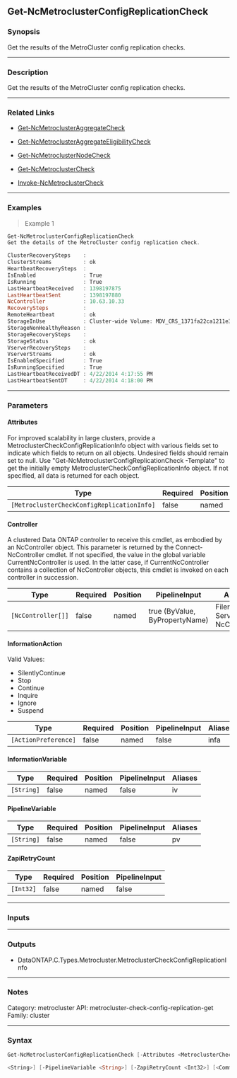 Get-NcMetroclusterConfigReplicationCheck
----------------------------------------

### Synopsis
Get the results of the MetroCluster config replication checks.

---

### Description

Get the results of the MetroCluster config replication checks.

---

### Related Links
* [Get-NcMetroclusterAggregateCheck](Get-NcMetroclusterAggregateCheck)

* [Get-NcMetroclusterAggregateEligibilityCheck](Get-NcMetroclusterAggregateEligibilityCheck)

* [Get-NcMetroclusterNodeCheck](Get-NcMetroclusterNodeCheck)

* [Get-NcMetroclusterCheck](Get-NcMetroclusterCheck)

* [Invoke-NcMetroclusterCheck](Invoke-NcMetroclusterCheck)

---

### Examples
> Example 1

```PowerShell
Get-NcMetroclusterConfigReplicationCheck
Get the details of the MetroCluster config replication check.

ClusterRecoverySteps    : 
ClusterStreams          : ok
HeartbeatRecoverySteps  : 
IsEnabled               : True
IsRunning               : True
LastHeartbeatReceived   : 1398197875
LastHeartbeatSent       : 1398197880
NcController            : 10.63.10.33
RecoverySteps           : 
RemoteHeartbeat         : ok
StorageInUse            : Cluster-wide Volume: MDV_CRS_1371fa22ca1211e396c0123478563412_A
StorageNonHealthyReason : 
StorageRecoverySteps    : 
StorageStatus           : ok
VserverRecoverySteps    : 
VserverStreams          : ok
IsEnabledSpecified      : True
IsRunningSpecified      : True
LastHeartbeatReceivedDT : 4/22/2014 4:17:55 PM
LastHeartbeatSentDT     : 4/22/2014 4:18:00 PM

```

---

### Parameters
#### **Attributes**
For improved scalability in large clusters, provide a MetroclusterCheckConfigReplicationInfo object with various fields set to indicate which fields to return on all objects.  Undesired fields should remain set to null.  Use "Get-NcMetroclusterConfigReplicationCheck -Template" to get the initially empty MetroclusterCheckConfigReplicationInfo object.  If not specified, all data is returned for each object.

|Type                                      |Required|Position|PipelineInput|
|------------------------------------------|--------|--------|-------------|
|`[MetroclusterCheckConfigReplicationInfo]`|false   |named   |false        |

#### **Controller**
A clustered Data ONTAP controller to receive this cmdlet, as embodied by an NcController object.  This parameter is returned by the Connect-NcController cmdlet.  If not specified, the value in the global variable CurrentNcController is used.  In the latter case, if CurrentNcController contains a collection of NcController objects, this cmdlet is invoked on each controller in succession.

|Type              |Required|Position|PipelineInput                 |Aliases                          |
|------------------|--------|--------|------------------------------|---------------------------------|
|`[NcController[]]`|false   |named   |true (ByValue, ByPropertyName)|Filer<br/>Server<br/>NcController|

#### **InformationAction**

Valid Values:

* SilentlyContinue
* Stop
* Continue
* Inquire
* Ignore
* Suspend

|Type                |Required|Position|PipelineInput|Aliases|
|--------------------|--------|--------|-------------|-------|
|`[ActionPreference]`|false   |named   |false        |infa   |

#### **InformationVariable**

|Type      |Required|Position|PipelineInput|Aliases|
|----------|--------|--------|-------------|-------|
|`[String]`|false   |named   |false        |iv     |

#### **PipelineVariable**

|Type      |Required|Position|PipelineInput|Aliases|
|----------|--------|--------|-------------|-------|
|`[String]`|false   |named   |false        |pv     |

#### **ZapiRetryCount**

|Type     |Required|Position|PipelineInput|
|---------|--------|--------|-------------|
|`[Int32]`|false   |named   |false        |

---

### Inputs

---

### Outputs
* DataONTAP.C.Types.Metrocluster.MetroclusterCheckConfigReplicationInfo

---

### Notes
Category: metrocluster
API: metrocluster-check-config-replication-get
Family: cluster

---

### Syntax
```PowerShell
Get-NcMetroclusterConfigReplicationCheck [-Attributes <MetroclusterCheckConfigReplicationInfo>] [-Controller <NcController[]>] [-InformationAction <ActionPreference>] [-InformationVariable 
```
```PowerShell
<String>] [-PipelineVariable <String>] [-ZapiRetryCount <Int32>] [<CommonParameters>]
```
